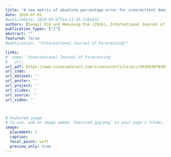 ```yaml
---
title: "A new metric of absolute percentage error for intermittent demand forecasts"
date: 2016-07-01
#publishDate: 2020-03-07T14:11:35.118342Z
authors: [Sungil Kim and Heeyoung Kim (2016), International Journal of Forecasting]
publication_types: ["2"]
abstract: ""
featured: false
#publication: "*International Journal of Forecasting*"

links: 
#- name: 'International Journal of Forecasting'
#   url: 
url_pdf: https://www.sciencedirect.com/science/article/pii/S0169207016000121/pdfft?md5=836e90d52229be608310fb1759506255&pid=1-s2.0-S0169207016000121-main.pdf
url_code: 
url_dataset: ''
url_poster: ''
url_project: ''
url_slides: ''
url_source: ''
url_video: ''



# Featured image
# To use, add an image named `featured.jpg/png` to your page's folder. 
image:
  placement: 1
  caption: 
  focal_point: Left
  preview_only: true
---
```















